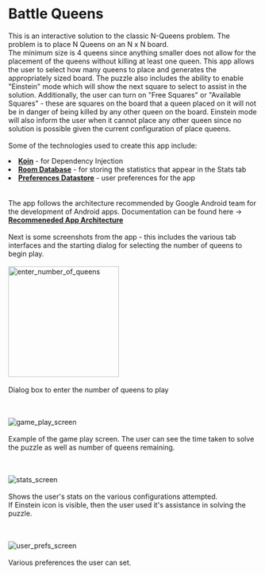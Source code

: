 <H1>Battle Queens</H1>

This is an interactive solution to the classic N-Queens problem.  The problem is to place N Queens on an N x N board.  
The minimum size is 4 queens since anything smaller does not allow for the placement of the queens without killing at least one queen.
This app allows the user to select how many queens to place and generates the appropriately sized board.  The puzzle also includes
the ability to enable "Einstein" mode which will show the next square to select to assist in the solution.  Additionally, the user
can turn on "Free Squares" or "Available Squares" - these are squares on the board that a queen placed on it will not be in danger
of being killed by any other queen on the board.  Einstein mode will also inform the user when it cannot place any other queen since
no solution is possible given the current configuration of place queens.
</br>
</br>
Some of the technologies used to create this app include:
<li><b><a href="https://insert-koin.io/">Koin</a></b> - for Dependency Injection</li>
<li><b><a href="https://developer.android.com/jetpack/androidx/releases/room">Room Database</a></b> - for storing the statistics that appear in the Stats tab</li>
<li><b><a href="https://developer.android.com/topic/libraries/architecture/datastore">Preferences Datastore</a></b> - user preferences for the app</li>
</br>
</br>
The app follows the architecture recommended by Google Android team for the development of Android apps.  Documentation can be found here -> <b><a href="https://developer.android.com/topic/architecture">Recommeneded App Architecture</a></b>
</br>
</br>
Next is some screenshots from the app - this includes the various tab interfaces and the starting dialog for selecting the number of queens to begin play.

</br>
</br>
<img width="223" alt="enter_number_of_queens" src="https://github.com/user-attachments/assets/4845d07e-eea2-4574-8ef7-e60ecaf35d27" />
</br>
</br>
Dialog box to enter the number of queens to play
</br>
</br>
</br>

![game_play_screen](https://github.com/user-attachments/assets/ca84a2d0-b9f2-4bc5-990d-e3b4b493a9e3)
</br>
</br>
Example of the game play screen.  The user can 
see the time taken to solve the puzzle as well as 
number of queens remaining.
</br>
</br>
</br>

![stats_screen](https://github.com/user-attachments/assets/f8d18796-a5ff-443a-98fe-40d0d7445bbc)
</br>
</br>
Shows the user's stats on the various configurations attempted.  
If Einstein icon is visible, then the user used it's assistance
in solving the puzzle.
</br>
</br>
</br>


![user_prefs_screen](https://github.com/user-attachments/assets/26ec7a15-55a7-4544-92dd-016b7779522e)
</br>
</br>
Various preferences the user can set.
</br>
</br>
</br>
